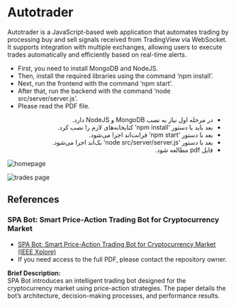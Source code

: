 # Autotrader

Autotrader is a JavaScript-based web application that automates trading by processing buy and sell signals received from TradingView via WebSocket. It supports integration with multiple exchanges, allowing users to execute trades automatically and efficiently based on real-time alerts.

  <ul dir="ltr" align="left">
    <li>First, you need to install MongoDB and NodeJS.</li>
    <li>Then, install the required libraries using the command ‘npm install’.</li>
    <li>Next, run the frontend with the command ‘npm start’.</li>
    <li>After that, run the backend with the command ‘node src/server/server.js’.</li>
    <li>Please read the PDF file.</li> </ul>

  <ul dir="rtl" align="right">
    <li>در مرحله اول نیاز به نصب MongoDB و NodeJS دارد.</li>
    <li>بعد باید با دستور ‘npm install’ کتابخانه‌های لازم را نصب کرد.</li>
    <li>بعد با دستور ‘npm start’ فرانت‌اند اجرا می‌شود.</li>
    <li>بعد با دستور ‘node src/server/server.js’ بک‌اند اجرا می‌شود.</li>
    <li>فایل pdf مطالعه شود.</li>
  </ul>
  
  ![homepage](https://i.ibb.co/4pGmQkT/Picture2.png)
  
  
  ![trades page](https://i.ibb.co/S5HWxYk/Picture1.png)


## References

### SPA Bot: Smart Price-Action Trading Bot for Cryptocurrency Market

- [SPA Bot: Smart Price-Action Trading Bot for Cryptocurrency Market (IEEE Xplore)](https://ieeexplore.ieee.org/document/9685662)
- If you need access to the full PDF, please contact the repository owner.

**Brief Description:**  
SPA Bot introduces an intelligent trading bot designed for the cryptocurrency market using price-action strategies. The paper details the bot’s architecture, decision-making processes, and performance results.
